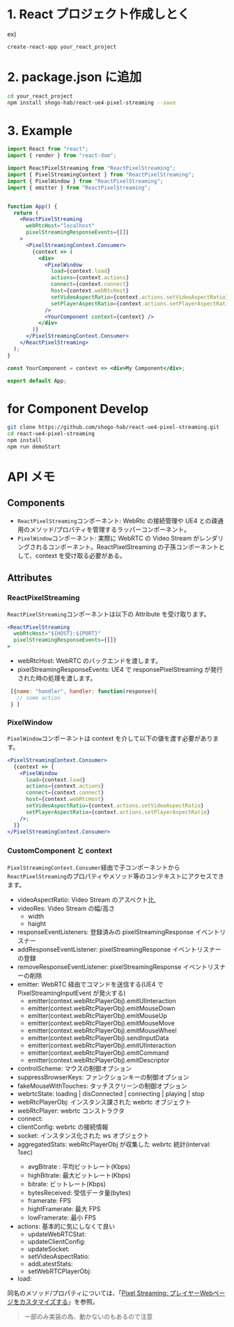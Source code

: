# 1. React プロジェクト作成しとく

ex)

```bash
create-react-app your_react_project
```

# 2. package.json に追加

```bash
cd your_react_project
npm install shogo-hab/react-ue4-pixel-streaming --save
```

# 3. Example

```jsx App.js
import React from "react";
import { render } from "react-dom";

import ReactPixelStreaming from "ReactPixelStreaming";
import { PixelStreamingContext } from "ReactPixelStreaming";
import { PixelWindow } from "ReactPixelStreaming";
import { emitter } from "ReactPixelStreaming";


function App() {
  return (
    <ReactPixelStreaming
      webRtcHost="localhost"
      pixelStreamingResponseEvents={[]}
    >
      <PixelStreamingContext.Consumer>
        {context => (
          <div>
            <PixelWindow
              load={context.load}
              actions={context.actions}
              connect={context.connect}
              host={context.webRtcHost}
              setVideoAspectRatio={context.actions.setVideoAspectRatio}
              setPlayerAspectRatio={context.actions.setPlayerAspectRatio}
            />
            <YourComponent context={context} />
          </div>
        )}
      </PixelStreamingContext.Consumer>
    </ReactPixelStreaming>
  );
}

const YourComponent = context => <div>My Component</div>;

export default App;
```

# for Component Develop

```bash
git clone https://github.com/shogo-hab/react-ue4-pixel-streaming.git
cd react-ue4-pixel-streaming
npm install
npm run demoStart
```

# API メモ

## Components

- `ReactPixelStreaming`コンポーネント: WebRtc の接続管理や UE4 との疎通用のメソッド/プロパティを管理するラッパーコンポーネント。
- `PixelWindow`コンポーネント: 実際に WebRTC の Video Stream がレンダリングされるコンポーネント。ReactPixelStreaming の子孫コンポーネントとして、context を受け取る必要がある。

## Attributes

### ReactPixelStreaming

`ReactPixelStreaming`コンポーネントは以下の Attribute を受け取ります。

```jsx
<ReactPixelStreaming
  webRtcHost="${HOST}:${PORT}"
  pixelStreamingResponseEvents={[]}
>
```

- webRtcHost<Strings>: WebRTC のバックエンドを渡します。
- pixelStreamingResponseEvents<Array>: UE4 で responsePixelStreaming が発行された時の処理を渡します。

```jsx
 [{name: "handler", handler: function(response){
   // some action
 } ]
```

### PixelWindow

`PixelWindow`コンポーネントは context を介して以下の値を渡す必要があります。

```jsx
<PixelStreamingContext.Consumer>
  {context => {
    <PixelWindow
      load={context.load}
      actions={context.actions}
      connect={context.connect}
      host={context.webRtcHost}
      setVideoAspectRatio={context.actions.setVideoAspectRatio}
      setPlayerAspectRatio={context.actions.setPlayerAspectRatio}
    />;
  }}
</PixelStreamingContext.Consumer>
```

### CustomComponent と context

`PixelStreamingContext.Consumer`経由で子コンポーネントから`ReactPixelStreaming`のプロパティやメソッド等のコンテキストにアクセスできます。

- videoAspectRatio: Video Stream のアスペクト比,
- videoRes: Video Stream の幅/高さ
  - width
  - haight
- responseEventListeners: 登録済みの pixelStreamingResponse イベントリスナー
- addResponseEventListener: pixelStreamingResponse イベントリスナーの登録
- removeResponseEventListener: pixelStreamingResponse イベントリスナーの削除
- emitter: WebRTC 経由でコマンドを送信する(UE4 で PixelStreamingInputEvent が発火する)
  - emitter(context.webRtcPlayerObj).emitUIInteraction
  - emitter(context.webRtcPlayerObj).emitMouseDown
  - emitter(context.webRtcPlayerObj).emitMouseUp
  - emitter(context.webRtcPlayerObj).emitMouseMove
  - emitter(context.webRtcPlayerObj).emitMouseWheel
  - emitter(context.webRtcPlayerObj).sendInputData
  - emitter(context.webRtcPlayerObj).emitUIInteraction
  - emitter(context.webRtcPlayerObj).emitCommand
  - emitter(context.webRtcPlayerObj).emitDescriptor
- controlScheme: マウスの制御オプション
- suppressBrowserKeys: ファンクションキーの制御オプション
- fakeMouseWithTouches: タッチスクリーンの制御オプション
- webrtcState: loading | disConnected | connecting | playing | stop
- webRtcPlayerObj: インスタンス課された webrtc オブジェクト
- webRtcPlayer: webrtc コンストラクタ
- connect:
- clientConfig: webrtc の接続情報
- socket: インスタンス化された ws オブジェクト
- aggregatedStats<Array>: webRtcPlayerObj が収集した webrtc 統計(interval: 1sec)
  - avgBitrate : 平均ビットレート(Kbps)
  - highBitrate: 最大ビットレート(Kbps)
  - bitrate: ビットレート(Kbps)
  - bytesReceived: 受信データ量(bytes)
  - framerate: FPS
  - hightFramerate: 最大 FPS
  - lowFramerate: 最小 FPS
- actions: 基本的に気にしなくて良い
  - updateWebRTCStat:
  - updateClientConfig:
  - updateSocket:
  - setVideoAspectRatio:
  - addLatestStats:
  - setWebRTCPlayerObj:
- load:

同名のメソッド/プロパティについては、「[Pixel Streaming: プレイヤーWebページをカスタマイズする](https://docs.unrealengine.com/ja/Platforms/PixelStreaming/CustomPlayer/index.html)」を参照。
> 一部のみ実装の為、動かないのもあるので注意
